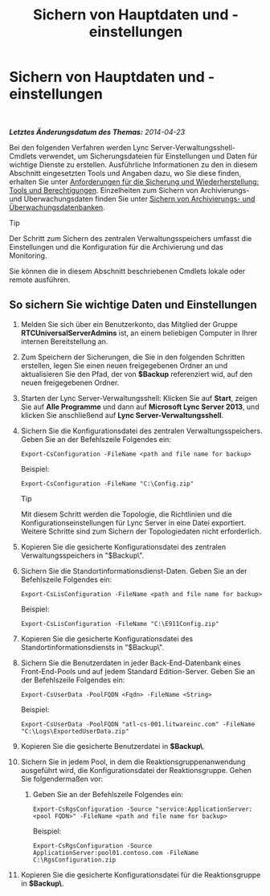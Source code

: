 ﻿---
title: Sichern von Hauptdaten und -einstellungen
TOCTitle: Sichern von Hauptdaten und -einstellungen
ms:assetid: 278bc95a-7b8d-4e01-a872-a844830459de
ms:mtpsurl: https://technet.microsoft.com/de-de/library/Hh202170(v=OCS.15)
ms:contentKeyID: 52056309
ms.date: 05/19/2016
mtps_version: v=OCS.15
ms.translationtype: HT
---

# Sichern von Hauptdaten und -einstellungen

 

_**Letztes Änderungsdatum des Themas:** 2014-04-23_

Bei den folgenden Verfahren werden Lync Server-Verwaltungsshell-Cmdlets verwendet, um Sicherungsdateien für Einstellungen und Daten für wichtige Dienste zu erstellen. Ausführliche Informationen zu den in diesem Abschnitt eingesetzten Tools und Angaben dazu, wo Sie diese finden, erhalten Sie unter [Anforderungen für die Sicherung und Wiederherstellung: Tools und Berechtigungen](lync-server-2013-backup-and-restoration-requirements-tools-and-permissions.md). Einzelheiten zum Sichern von Archivierungs- und Überwachungsdaten finden Sie unter [Sichern von Archivierungs- und Überwachungsdatenbanken](lync-server-2013-backing-up-archiving-and-monitoring-databases.md).


> [!TIP]
> Der Schritt zum Sichern des zentralen Verwaltungsspeichers umfasst die Einstellungen und die Konfiguration für die Archivierung und das Monitoring.



Sie können die in diesem Abschnitt beschriebenen Cmdlets lokale oder remote ausführen.

## So sichern Sie wichtige Daten und Einstellungen

1.  Melden Sie sich über ein Benutzerkonto, das Mitglied der Gruppe **RTCUniversalServerAdmins** ist, an einem beliebigen Computer in Ihrer internen Bereitstellung an.

2.  Zum Speichern der Sicherungen, die Sie in den folgenden Schritten erstellen, legen Sie einen neuen freigegebenen Ordner an und aktualisieren Sie den Pfad, der von **$Backup** referenziert wid, auf den neuen freigegebenen Ordner.

3.  Starten der Lync Server-Verwaltungsshell: Klicken Sie auf **Start**, zeigen Sie auf **Alle Programme** und dann auf **Microsoft Lync Server 2013**, und klicken Sie anschließend auf **Lync Server-Verwaltungsshell**.

4.  Sichern Sie die Konfigurationsdatei des zentralen Verwaltungsspeichers. Geben Sie an der Befehlszeile Folgendes ein:
    
        Export-CsConfiguration -FileName <path and file name for backup>
    
    Beispiel:
    
        Export-CsConfiguration -FileName "C:\Config.zip"
    

    > [!TIP]
    > Mit diesem Schritt werden die Topologie, die Richtlinien und die Konfigurationseinstellungen für Lync Server in eine Datei exportiert. Weitere Schritte sind zum Sichern der Topologiedaten nicht erforderlich.



5.  Kopieren Sie die gesicherte Konfigurationsdatei des zentralen Verwaltungsspeichers in "$Backup\\".

6.  Sichern Sie die Standortinformationsdienst-Daten. Geben Sie an der Befehlszeile Folgendes ein:
    
        Export-CsLisConfiguration -FileName <path and file name for backup>
    
    Beispiel:
    
        Export-CsLisConfiguration -FileName "C:\E911Config.zip"

7.  Kopieren Sie die gesicherte Konfigurationsdatei des Standortinformationsdiensts in "$Backup\\".

8.  Sichern Sie die Benutzerdaten in jeder Back-End-Datenbank eines Front-End-Pools und auf jedem Standard Edition-Server. Geben Sie an der Befehlszeile Folgendes ein:
    
        Export-CsUserData -PoolFQDN <Fqdn> -FileName <String>
    
    Beispiel:
    
        Export-CsUserData -PoolFQDN "atl-cs-001.litwareinc.com" -FileName "C:\Logs\ExportedUserData.zip"

9.  Kopieren Sie die gesicherte Benutzerdatei in **$Backup\\**.

10. Sichern Sie in jedem Pool, in dem die Reaktionsgruppenanwendung ausgeführt wird, die Konfigurationsdatei der Reaktionsgruppe. Gehen Sie folgendermaßen vor:
    
    1.  Geben Sie an der Befehlszeile Folgendes ein:
        
            Export-CsRgsConfiguration -Source "service:ApplicationServer:<pool FQDN>" -FileName <path and file name for backup>
        
        Beispiel:
        
            Export-CsRgsConfiguration -Source ApplicationServer:pool01.contoso.com -FileName C:\RgsConfiguration.zip

11. Kopieren Sie die gesicherte Konfigurationsdatei für die Reaktionsgruppe in **$Backup\\**.

